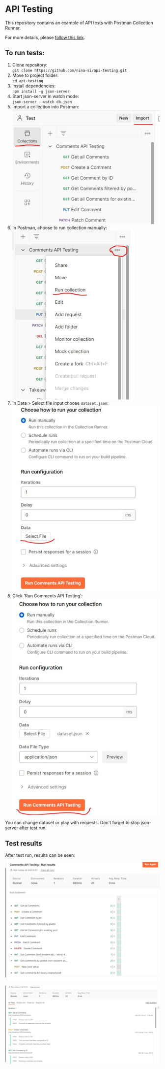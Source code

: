 # API Testing

This repository contains an example of API tests with Postman Collection Runner.

For more details, please [follow this link](https://cottony-bosworth-fff.notion.site/API-Testing-Challenge-568fe8bc8ef7405a899fc6036f6cc122?pvs=4).

## To run tests:

1. Clone repository:  
   `git clone https://github.com/nina-si/api-testing.git`
2. Move to project folder:  
   `cd api-testing`
3. Install dependencies:  
   `npm install -g json-server`
4. Start json-server in watch mode:  
   `json-server --watch db.json`
5. Import a collection into Postman:
   ![Collection import](./import.JPG)
6. In Postman, choose to run collection manually:
   ![Test run](./run.JPG)
7. In Data > Select file input choose `dataset.json`:
   ![Dataset select](./data.JPG)
8. Click 'Run Comments API Testing':
   ![Run button](./button.JPG)

You can change dataset or play with requests.
Don't forget to stop json-server after test run.

## Test results

After test run, results can be seen:

![tests summary](./tests_summary.JPG)

![tests reporting](./tests_reporting.JPG)
